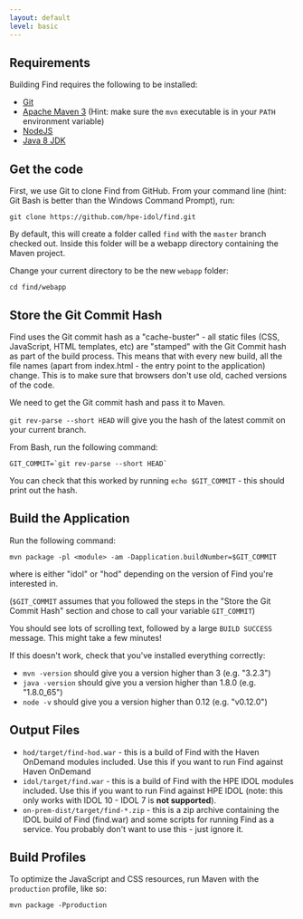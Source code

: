 ```yaml
---
layout: default
level: basic
---
```


Requirements
------------

Building Find requires the following to be installed:

* [Git](https://git-scm.com/)
* [Apache Maven 3](http://maven.apache.org) (Hint: make sure the `mvn` executable is in your `PATH` environment variable)
* [NodeJS](http://nodejs.org)
* [Java 8 JDK](http://www.oracle.com/technetwork/java/javase/downloads/index.html)

Get the code
------------

First, we use Git to clone Find from GitHub.  From your command line (hint: Git Bash is better than the Windows Command Prompt), run:

`git clone https://github.com/hpe-idol/find.git`

By default, this will create a folder called `find` with the `master` branch checked out. Inside this folder will be a webapp directory containing the Maven project.

Change your current directory to be the new `webapp` folder:

`cd find/webapp`

Store the Git Commit Hash
-------------------------

Find uses the Git commit hash as a "cache-buster" - all static files (CSS, JavaScript, HTML templates, etc) are "stamped" with the Git Commit hash as part of the build process.  This means that with every new build, all the file names (apart from index.html - the entry point to the application) change.  This is to make sure that browsers don't use old, cached versions of the code.

We need to get the Git commit hash and pass it to Maven.

`git rev-parse --short HEAD` will give you the hash of the latest commit on your current branch.

From Bash, run the following command:

    GIT_COMMIT=`git rev-parse --short HEAD`

You can check that this worked by running `echo $GIT_COMMIT` - this should print out the hash.


Build the Application
---------------------

Run the following command:

    mvn package -pl <module> -am -Dapplication.buildNumber=$GIT_COMMIT

where <module> is either "idol" or "hod" depending on the version of Find you're interested in.

(`$GIT_COMMIT` assumes that you followed the steps in the "Store the Git Commit Hash" section and chose to call your variable `GIT_COMMIT`)

You should see lots of scrolling text, followed by a large `BUILD SUCCESS` message.  This might take a few minutes!

If this doesn't work, check that you've installed everything correctly:
- `mvn -version` should give you a version higher than 3 (e.g. "3.2.3")
- `java -version` should give you a version higher than 1.8.0 (e.g. "1.8.0_65")
- `node -v` should give you a version higher than 0.12 (e.g. "v0.12.0")

Output Files
------------

- `hod/target/find-hod.war` - this is a build of Find with the Haven OnDemand modules included.  Use this if you want to run Find against Haven OnDemand
- `idol/target/find.war` - this is a build of Find with the HPE IDOL modules included.  Use this if you want to run Find against HPE IDOL (note: this only works with IDOL 10 - IDOL 7 is **not supported**).
- `on-prem-dist/target/find-*.zip` - this is a zip archive containing the IDOL build of Find (find.war) and some scripts for running Find as a service.  You probably don't want to use this - just ignore it.

Build Profiles
--------------

To optimize the JavaScript and CSS resources, run Maven with the `production` profile, like so:

`mvn package -Pproduction`